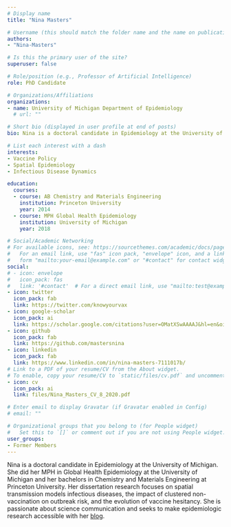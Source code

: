 ```yaml
---
# Display name
title: "Nina Masters"

# Username (this should match the folder name and the name on publications)
authors:
- "Nina-Masters"

# Is this the primary user of the site?
superuser: false

# Role/position (e.g., Professor of Artificial Intelligence)
role: PhD Candidate

# Organizations/Affiliations
organizations:
- name: University of Michigan Department of Epidemiology
  # url: ""

# Short bio (displayed in user profile at end of posts)
bio: Nina is a doctoral candidate in Epidemiology at the University of Michigan. Her research focuses on spatial transmission models infectious diseases, the impact of clustered non-vaccination on outbreak risk, and the evolution of vaccine hesitancy. 

# List each interest with a dash
interests:
- Vaccine Policy
- Spatial Epidemiology
- Infectious Disease Dynamics

education:
  courses:
  - course: AB Chemistry and Materials Engineering
    institution: Princeton University
    year: 2014
  - course: MPH Global Health Epidemiology
    institution: University of Michigan
    year: 2018

# Social/Academic Networking
# For available icons, see: https://sourcethemes.com/academic/docs/page-builder/#icons
#   For an email link, use "fas" icon pack, "envelope" icon, and a link in the
#   form "mailto:your-email@example.com" or "#contact" for contact widget.
social:
# - icon: envelope
#   icon_pack: fas
#   link: '#contact'  # For a direct email link, use "mailto:test@example.org".
- icon: twitter
  icon_pack: fab
  link: https://twitter.com/knowyourvax
- icon: google-scholar
  icon_pack: ai
  link: https://scholar.google.com/citations?user=OMatXSwAAAAJ&hl=en&oi=ao
- icon: github
  icon_pack: fab
  link: https://github.com/mastersnina
- icon: linkedin
  icon_pack: fab
  link: https://www.linkedin.com/in/nina-masters-7111017b/
# Link to a PDF of your resume/CV from the About widget.
# To enable, copy your resume/CV to `static/files/cv.pdf` and uncomment the lines below.
- icon: cv
  icon_pack: ai
  link: files/Nina_Masters_CV_8_2020.pdf

# Enter email to display Gravatar (if Gravatar enabled in Config)
# email: ""

# Organizational groups that you belong to (for People widget)
#   Set this to `[]` or comment out if you are not using People widget.
user_groups:
- Former Members
---
```


Nina is a doctoral candidate in Epidemiology at the University of Michigan. She did her MPH in Global Health Epidemiology at the University of Michigan and her bachelors in Chemistry and Materials Engineering at Princeton University. Her dissertation research focuses on spatial transmission models infectious diseases, the impact of clustered non-vaccination on outbreak risk, and the evolution of vaccine hesitancy. She is passionate about science communication and seeks to make epidemiologic research accessible with her [blog](https://knowyourvax.com/).